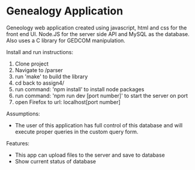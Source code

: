 
# Genealogy Application

Geneology web application created using javascript, html and css for the front end UI. Node.JS for the server side API and MySQL as the database. Also uses a C library for GEDCOM manipulation. 

Install and run instructions: 
1. Clone project
2. Navigate to /parser
3. run 'make' to build the library
4. cd back to assign4/
5. run command: 'npm install' to install node packages
6. run command: 'npm run dev [port number]' to start the server on port
7. open Firefox to url: localhost[port number]

Assumptions: 
- The user of this application has full control of this database and will execute 
proper queries in the custom query form. 

Features: 
- This app can upload files to the server and save to database
- Show current status of database
